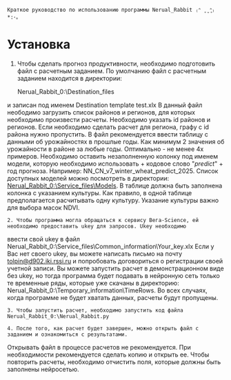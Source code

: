 	Краткое руководство по использованию программы Nerual_Rabbit ₍ᐢ ̥ ̮ ̥ᐢ₎ *:･。
 
 
 # Установка
 
1. Чтобы сделать прогноз продуктивности, необходимо подготовить файл с расчетным заданием. По умолчанию 
файл с расчетным заданием находится в директории: 

    
	Nerual_Rabbit_0:\Destination_files 

и записан под именем Destination template test.xlx
	В данный файл неободимо загрузить список районов и регионов, для которых необходимо произвести расчеты. Необходимо указать 
id районов и регионов. Если необходимо сделать расчет для региона, графу с id района нужно пропустить. В файл рекомендуется ввести
таблицу с данными об урожайностях в прошлые годы. Как минимум 2 значения об урожайности в районе за любые годы. 
Оптимально - не менее 4х примеров. 
	Необходимо оставить незаполненную колонку под именем модели, которую необходимо использовать + кодовое слово "_predict_" + год прогноза. 
Например: NN_CN_v7_winter_wheat_predict_2025.
Список доступных моделей можно посмотреть в директории: [Nerual_Rabbit_0:\Service_files\Models](Nerual_Rabbit_0:\Service_files\Models).
	В таблице должна быть заполнена колонка с указанием культуры. Как правило, в одной таблице предполагается расчитывать одну культуру.
Указание культуры важно для выбора масок NDVI.  

	2. Чтобы программа могла обращаться к сервису Вега-Science, ей необходимо предоставить ukey для запросов. Ukey необходимо 
ввести свой ukey в файл Nerual_Rabbit_0:\Service_files\Common_information\Your_key.xlx
Если у Вас нет своего ukey, вы можете написать письмо на почту tolpin@d902.iki.rssi.ru и попробовать договориться о регистрации 
своей учетной записи. 
Вы можете запустить расчет в демонстрационном виде без ukey, но тогда программа будет подавать в нейронную сеть только те временные ряды, 
которые уже скачаны в директорию: Nerual_Rabbit_0:\Temporary_information\TimeRows. Во всех случаях, когда программе не будет хватать данных, 
расчеты будут пропущены. 

	3. Чтобы запустить расчет, необходимо запустить код файла Nerual_Rabbit_0:\Nerual_Rabbit.py

	4. После того, как расчет будет завершен, можно открыть файл с заданием и ознакомиться с результатами. 
Открывать файл в процессе расчетов не рекомендуется. При необходимости рекомендуется сделать копию и открыть ее. 
Чтобы повторить расчеты, необходимо отчистить поля, которые должны быть заполнены нейросетью. 







